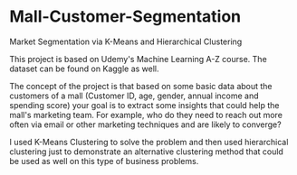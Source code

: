 # Mall-Customer-Segmentation
Market Segmentation via K-Means and Hierarchical Clustering

This project is based on Udemy's Machine Learning A-Z course. 
The dataset can be found on Kaggle as well.

The concept of the project is that based on some basic data about the customers of a mall (Customer ID, age, gender, annual income and spending score) your goal is to extract some insights that could help the mall's marketing team.
For example, who do they need to reach out more often via email or other marketing techniques and are likely to converge?

I used K-Means Clustering to solve the problem and then used hierarchical clustering just to demonstrate an alternative clustering method that could be used as well on this type of business problems.



